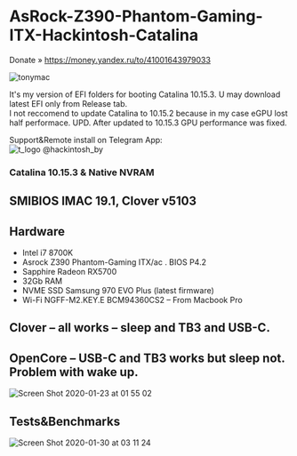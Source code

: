 # AsRock-Z390-Phantom-Gaming-ITX-Hackintosh-Catalina

Donate » https://money.yandex.ru/to/41001643979033

![tonymac](https://user-images.githubusercontent.com/6239630/73441762-8d9eb300-4364-11ea-8566-80372069032c.jpg)

It's my version of EFI folders for booting Catalina 10.15.3. U may download latest EFI only from Release tab.<br>
I not reccomend to update Catalina to 10.15.2 because in my case eGPU lost half performace.
UPD. After updated to 10.15.3 GPU performance was fixed.


Support&Remote install on Telegram App:<br> 
![t_logo](https://user-images.githubusercontent.com/6239630/73442546-179b4b80-4366-11ea-9a1e-1e96102aa86c.png) @hackintosh_by 

<h3>Catalina 10.15.3 &  Native NVRAM</h3>
<h2>SMIBIOS IMAC 19.1, Clover v5103</h2>
<h2>Hardware</h2>
<ul>
<li>Intel i7 8700K</li>
<li>Asrock Z390 Phantom-Gaming ITX/ac . BIOS P4.2</li>
<li>Sapphire Radeon RX5700 </li>
<li>32Gb RAM</li>
<li>NVME SSD Samsung 970 EVO Plus (latest firmware)</li>
<li>Wi-Fi NGFF-M2.KEY.E BCM94360CS2 – From Macbook Pro</li>
</ul>

<h2>Clover – all works – sleep and TB3 and USB-C.</h2>
<h2>OpenCore – USB-C and TB3 works but sleep not. Problem with wake up.</h2>

![Screen Shot 2020-01-23 at 01 55 02](https://user-images.githubusercontent.com/6239630/73441672-6811a980-4364-11ea-9a9d-8fa5576e271b.png)


<h2>Tests&Benchmarks</h2>

![Screen Shot 2020-01-30 at 03 11 24](https://user-images.githubusercontent.com/6239630/73441975-01d95680-4365-11ea-85fb-dfe8fc4ab023.png)

